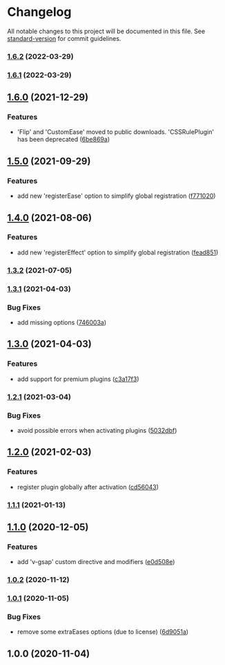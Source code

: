 # Changelog

All notable changes to this project will be documented in this file. See [standard-version](https://github.com/conventional-changelog/standard-version) for commit guidelines.

### [1.6.2](https://github.com/ivodolenc/nuxt-gsap-module/compare/v1.6.1...v1.6.2) (2022-03-29)

### [1.6.1](https://github.com/ivodolenc/nuxt-gsap-module/compare/v1.6.0...v1.6.1) (2022-03-29)

## [1.6.0](https://github.com/ivodolenc/nuxt-gsap-module/compare/v1.5.0...v1.6.0) (2021-12-29)


### Features

* 'Flip' and 'CustomEase' moved to public downloads. 'CSSRulePlugin' has been deprecated ([6be869a](https://github.com/ivodolenc/nuxt-gsap-module/commit/6be869a681fe19d9ceba2ef1f7908555bf3ff5c5))

## [1.5.0](https://github.com/ivodolenc/nuxt-gsap-module/compare/v1.4.0...v1.5.0) (2021-09-29)


### Features

* add new 'registerEase' option to simplify global registration ([f771020](https://github.com/ivodolenc/nuxt-gsap-module/commit/f771020eb0ca6c4b60236b8efbb044a6a5426d4a))

## [1.4.0](https://github.com/ivodolenc/nuxt-gsap-module/compare/v1.3.2...v1.4.0) (2021-08-06)


### Features

* add new 'registerEffect' option to simplify global registration ([fead851](https://github.com/ivodolenc/nuxt-gsap-module/commit/fead851abfd1e5cd262d92c14aad6aff971a20a4))

### [1.3.2](https://github.com/ivodolenc/nuxt-gsap-module/compare/v1.3.1...v1.3.2) (2021-07-05)

### [1.3.1](https://github.com/ivodolenc/nuxt-gsap-module/compare/v1.3.0...v1.3.1) (2021-04-03)


### Bug Fixes

* add missing options ([746003a](https://github.com/ivodolenc/nuxt-gsap-module/commit/746003a47aecb0ebcca8362de9379e8aaf14921f))

## [1.3.0](https://github.com/ivodolenc/nuxt-gsap-module/compare/v1.2.1...v1.3.0) (2021-04-03)


### Features

* add support for premium plugins ([c3a17f3](https://github.com/ivodolenc/nuxt-gsap-module/commit/c3a17f346a27b7c9ce32c62bf0321e50e01def31))

### [1.2.1](https://github.com/ivodolenc/nuxt-gsap-module/compare/v1.2.0...v1.2.1) (2021-03-04)


### Bug Fixes

* avoid possible errors when activating plugins ([5032dbf](https://github.com/ivodolenc/nuxt-gsap-module/commit/5032dbfa04c30c957cdd37b90a975ea2fa7e32d3))

## [1.2.0](https://github.com/ivodolenc/nuxt-gsap-module/compare/v1.1.1...v1.2.0) (2021-02-03)


### Features

* register plugin globally after activation ([cd56043](https://github.com/ivodolenc/nuxt-gsap-module/commit/cd56043a1d2e15cefebeafd2c2d308949df594a8))

### [1.1.1](https://github.com/ivodolenc/nuxt-gsap-module/compare/v1.1.0...v1.1.1) (2021-01-13)

## [1.1.0](https://github.com/ivodolenc/nuxt-gsap-module/compare/v1.0.2...v1.1.0) (2020-12-05)


### Features

* add 'v-gsap' custom directive and modifiers ([e0d508e](https://github.com/ivodolenc/nuxt-gsap-module/commit/e0d508ea99ee2e8c5fde3206c54228c16cfea3bb))

### [1.0.2](https://github.com/ivodolenc/nuxt-gsap-module/compare/v1.0.1...v1.0.2) (2020-11-12)

### [1.0.1](https://github.com/ivodolenc/nuxt-gsap-module/compare/v1.0.0...v1.0.1) (2020-11-05)


### Bug Fixes

* remove some extraEases options (due to license) ([6d9051a](https://github.com/ivodolenc/nuxt-gsap-module/commit/6d9051a9b76fcbbfcd1d2f2e0f63ced98362c461))

## 1.0.0 (2020-11-04)
